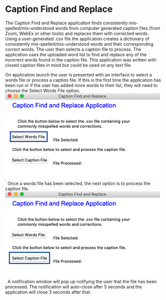 # Caption Find and Replace

The Caption Find and Replace application finds consistently mis-spelled/mis-understood words from computer generated caption files (from Zoom, WebEx or other tools) and replaces them with corrected words. Using a user-generated .csv file the application creates a dictionary of consistently mis-spelled/mis-understood words and their corresponding correct words. The user then selects a caption file to process. The application uses the uploaded word list to find and replace any of the incorrect words found in the caption file. This application was written with closed caption files in mind but could be used on any text file.

On application launch the user is presented with an interface to select a words file or process a caption file. If this is the first time the application has been run or if the user has added more words to their list, they will need to choose the Select Words File option.
&nbsp;
![Select Words File](images/SelectWordsFile.png)
&nbsp;
Once a words file has been selected, the next option is to process the caption file.
&nbsp;
![Select Caption File](images/SelectCaptionFile.png)
&nbsp;
A notification window will pop up notifying the user that the file has been processed. The notification will auto-close after 5 seconds and the application will close 3 seconds after that.

